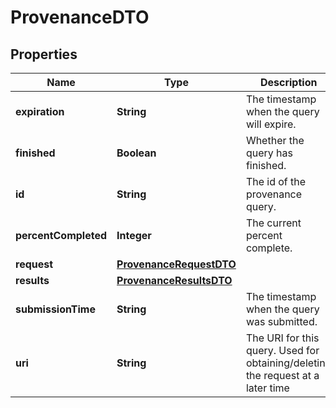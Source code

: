 # ProvenanceDTO

## Properties
Name | Type | Description | Notes
------------ | ------------- | ------------- | -------------
**expiration** | **String** | The timestamp when the query will expire. |  [optional]
**finished** | **Boolean** | Whether the query has finished. |  [optional]
**id** | **String** | The id of the provenance query. |  [optional]
**percentCompleted** | **Integer** | The current percent complete. |  [optional]
**request** | [**ProvenanceRequestDTO**](ProvenanceRequestDTO.md) |  |  [optional]
**results** | [**ProvenanceResultsDTO**](ProvenanceResultsDTO.md) |  |  [optional]
**submissionTime** | **String** | The timestamp when the query was submitted. |  [optional]
**uri** | **String** | The URI for this query. Used for obtaining/deleting the request at a later time |  [optional]
